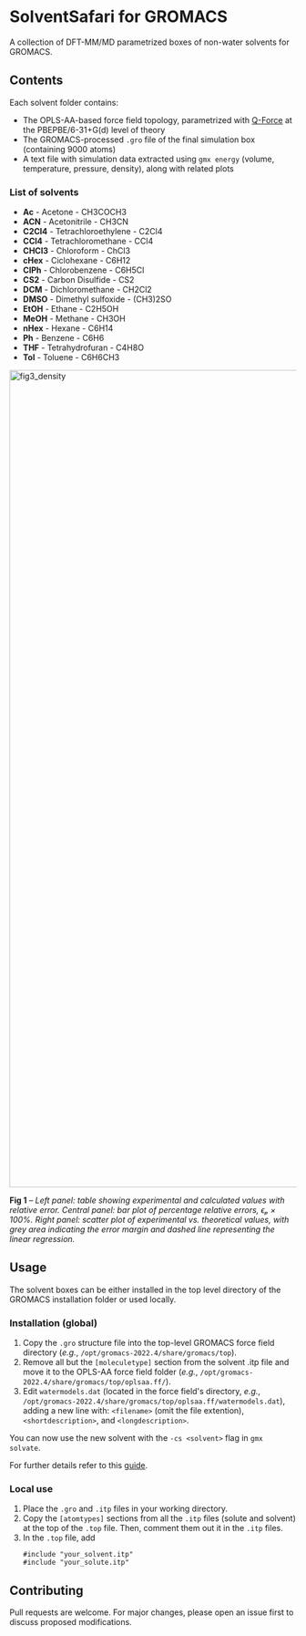 # SolventSafari for GROMACS

A collection of DFT-MM/MD parametrized boxes of non-water solvents for GROMACS.

## Contents

Each solvent folder contains:
* The OPLS-AA-based force field topology, parametrized with [Q-Force](https://github.com/selimsami/qforce "Q-Force") at the PBEPBE/6-31+G(d) level of theory
* The GROMACS-processed `.gro` file of the final simulation box (containing 9000 atoms)
* A text file with simulation data extracted using `gmx energy` (volume, temperature, pressure, density), along with related plots

### List of solvents

* **Ac** - Acetone - CH3COCH3
* **ACN** - Acetonitrile - CH3CN
* **C2Cl4** - Tetrachloroethylene - C2Cl4
* **CCl4** - Tetrachloromethane - CCl4
* **CHCl3** - Chloroform - ChCl3
* **cHex** - Ciclohexane - C6H12
* **ClPh** - Chlorobenzene - C6H5Cl
* **CS2** - Carbon Disulfide - CS2
* **DCM** - Dichloromethane - CH2Cl2
* **DMSO** - Dimethyl sulfoxide - (CH3)2SO
* **EtOH** - Ethane - C2H5OH
* **MeOH** - Methane - CH3OH
* **nHex** - Hexane - C6H14
* **Ph** - Benzene - C6H6
* **THF** - Tetrahydrofuran - C4H8O
* **Tol** - Toluene - C6H6CH3


<img width="3877" height="1434" alt="fig3_density" src="https://github.com/user-attachments/assets/fff564f0-73da-4aa7-898c-49f081a0b708" />

**Fig 1** – *Left panel: table showing experimental and calculated values with relative error. Central panel: bar plot of percentage relative errors, ϵₚ × 100%. Right panel: scatter plot of experimental vs. theoretical values, with grey area indicating the error margin and dashed line representing the linear regression.*


## Usage

The solvent boxes can be either installed in the top level directory of the GROMACS installation folder or used locally.

### Installation (global)

1. Copy the `.gro` structure file into the top-level GROMACS force field directory (*e.g.*, `/opt/gromacs-2022.4/share/gromacs/top`).
2. Remove all but the `[moleculetype]` section from the solvent .itp file and move it to the OPLS-AA force field folder (*e.g.*, `/opt/gromacs-2022.4/share/gromacs/top/oplsaa.ff/`).
3. Edit `watermodels.dat` (located in the force field's directory, *e.g.*, `/opt/gromacs-2022.4/share/gromacs/top/oplsaa.ff/watermodels.dat`), adding a new line with: `<filename>` (omit the file extention), `<shortdescription>`, and `<longdescription>`.

You can now use the new solvent with the `-cs <solvent>` flag in `gmx solvate`.

For further details refer to this [guide](https://wiki.archlinux.org/title/GROMACS#Use_a_non-water_solvent).

### Local use

1. Place the `.gro` and `.itp` files in your working directory.
2. Copy the `[atomtypes]` sections from all the `.itp` files (solute and solvent) at the top of the `.top` file. Then, comment them out it in the `.itp` files.
3. In the `.top` file, add
   ```
   #include "your_solvent.itp"
   #include "your_solute.itp"
   ```

## Contributing

Pull requests are welcome. For major changes, please open an issue first to discuss proposed modifications.
